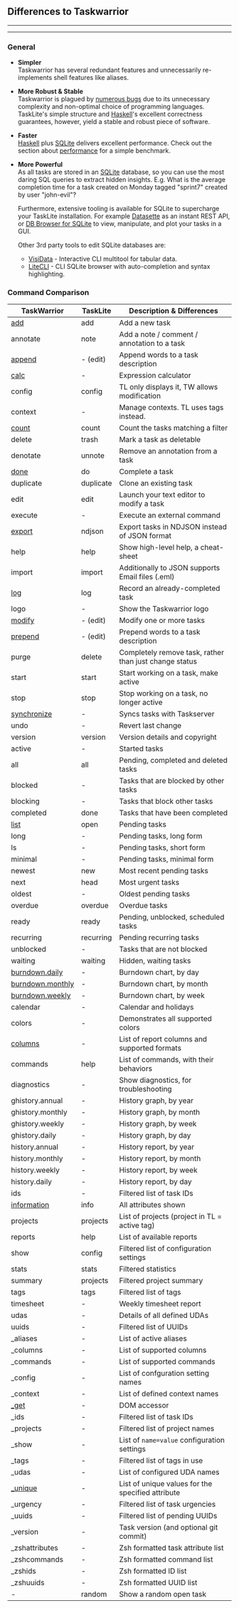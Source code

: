 ## Differences to Taskwarrior

---
<!-- toc -->
---


### General

- **Simpler** \
  Taskwarrior has several redundant features and unnecessarily re-implements
  shell features like aliases.

- **More Robust & Stable** \
  Taskwarrior is plagued by [numerous bugs][TW Bugs] due to its
  unnecessary complexity and non-optimal choice of programming languages.
  TaskLite's simple structure and [Haskell]'s excellent correctness guarantees,
  however, yield a stable and robust piece of software.

- **Faster** \
  [Haskell] plus [SQLite] delivers excellent performance.
  Check out the  section about [performance] for a simple benchmark.

- **More Powerful** \
  As all tasks are stored in an [SQLite] database, so you can use the most
  daring SQL queries to extract hidden insights.
  E.g. What is the average completion time for a task created on Monday tagged
  "sprint7" created by user "john-evil"?

  Furthermore, extensive tooling is available for SQLite
  to supercharge your TaskLite installation.
  For example [Datasette] as an instant REST API, or [DB Browser for SQLite]
  to view, manipulate, and plot your tasks in a GUI.

  Other 3rd party tools to edit SQLite databases are:

  - [VisiData] - Interactive CLI multitool for tabular data.
  - [LiteCLI] - CLI SQLite browser with auto-completion and syntax highlighting.


[Datasette]: https://github.com/simonw/datasette
[DB Browser for SQLite]: https://sqlitebrowser.org
[Haskell]: https://haskell.org
[LiteCLI]: https://litecli.com
[performance]: /performance
[SQLite]: https://sqlite.org
[TW Bugs]: https://github.com/GothenburgBitFactory/taskwarrior/labels/bug
[VisiData]: https://visidata.org


### Command Comparison

TaskWarrior  | TaskLite   | Description & Differences
-------------|------------|--------------------------
[add]        | add        | Add a new task
annotate     | note       | Add a note / comment / annotation to a task
[append]     | - (edit)   | Append words to a task description
[calc]       | -          | Expression calculator
config       | config     | TL only displays it, TW allows modification
context      | -          | Manage contexts. TL uses tags instead.
[count]      | count      | Count the tasks matching a filter
delete       | trash      | Mark a task as deletable
denotate     | unnote     | Remove an annotation from a task
[done]       | do         | Complete a task
duplicate    | duplicate  | Clone an existing task
edit         | edit       | Launch your text editor to modify a task
execute      | -          | Execute an external command
[export]     | ndjson     | Export tasks in NDJSON instead of JSON format
help         | help       | Show high-level help, a cheat-sheet
import       | import     | Additionally to JSON supports Email files (.eml)
[log]        | log        | Record an already-completed task
logo         | -          | Show the Taskwarrior logo
[modify]     | - (edit)   | Modify one or more tasks
[prepend]    | - (edit)   | Prepend words to a task description
purge        | delete     | Completely remove task, rather than just change status
start        | start      | Start working on a task, make active
stop         | stop       | Stop working on a task, no longer active
[synchronize]| -          | Syncs tasks with Taskserver
undo         | -          | Revert last change
version      | version    | Version details and copyright
active       | -          | Started tasks
all          | all        | Pending, completed and deleted tasks
blocked      | -          | Tasks that are blocked by other tasks
blocking     | -          | Tasks that block other tasks
completed    | done       | Tasks that have been completed
[list]       | open       | Pending tasks
long         | -          | Pending tasks, long form
ls           | -          | Pending tasks, short form
minimal      | -          | Pending tasks, minimal form
newest       | new        | Most recent pending tasks
next         | head       | Most urgent tasks
oldest       | -          | Oldest pending tasks
overdue      | overdue    | Overdue tasks
ready        | ready      | Pending, unblocked, scheduled tasks
recurring    | recurring  | Pending recurring tasks
unblocked    | -          | Tasks that are not blocked
waiting      | waiting    | Hidden, waiting tasks
[burndown.daily]  | -     | Burndown chart, by day
[burndown.monthly]| -     | Burndown chart, by month
[burndown.weekly] | -     | Burndown chart, by week
calendar     | -          | Calendar and holidays
colors       | -          | Demonstrates all supported colors
[columns]    | -          | List of report columns and supported formats
commands     | help       | List of commands, with their behaviors
diagnostics  | -          | Show diagnostics, for troubleshooting
ghistory.annual | -       | History graph, by year
ghistory.monthly| -       | History graph, by month
ghistory.weekly | -       | History graph, by week
ghistory.daily  | -       | History graph, by day
history.annual  | -       | History report, by year
history.monthly | -       | History report, by month
history.weekly  | -       | History report, by week
history.daily   | -       | History report, by day
ids             | -       | Filtered list of task IDs
[information]   | info    | All attributes shown
projects        | projects| List of projects (project in TL = active tag)
reports         | help    | List of available reports
show            | config  | Filtered list of configuration settings
stats           | stats   | Filtered statistics
summary         | projects| Filtered project summary
tags            | tags    | Filtered list of tags
timesheet       | -       | Weekly timesheet report
udas            | -       | Details of all defined UDAs
uuids           | -       | Filtered list of UUIDs
\_aliases       | -       | List of active aliases
\_columns       | -       | List of supported columns
\_commands      | -       | List of supported commands
\_config        | -       | List of confguration setting names
\_context       | -       | List of defined context names
[\_get]         | -       | DOM accessor
\_ids           | -       | Filtered list of task IDs
\_projects      | -       | Filtered list of project names
\_show          | -       | List of `name=value` configuration settings
\_tags          | -       | Filtered list of tags in use
\_udas          | -       | List of configured UDA names
[\_unique]      | -       | List of unique values for the specified attribute
\_urgency       | -       | Filtered list of task urgencies
\_uuids         | -       | Filtered list of pending UUIDs
\_version       | -       | Task version (and optional git commit)
\_zshattributes | -       | Zsh formatted task attribute list
\_zshcommands   | -       | Zsh formatted command list
\_zshids        | -       | Zsh formatted ID list
\_zshuuids      | -       | Zsh formatted UUID list
-               | random  | Show a random open task


[add]: https://taskwarrior.org/docs/commands/add.html
[append]: https://taskwarrior.org/docs/commands/append.html
[calc]: https://taskwarrior.org/docs/commands/calc.html
[count]: https://taskwarrior.org/docs/commands/count.html
[done]: https://taskwarrior.org/docs/commands/done.html
[export]: https://taskwarrior.org/docs/commands/export.html
[log]: https://taskwarrior.org/docs/commands/log.html
[modify]: https://taskwarrior.org/docs/commands/modify.html
[prepend]: https://taskwarrior.org/docs/commands/prepend.html
[synchronize]: https://taskwarrior.org/docs/commands/synchronize.html
[Customizable reports]: https://taskwarrior.org/docs/report.html
[columns]: https://taskwarrior.org/docs/commandscolumns.html
[filter]: https://taskwarrior.org/docs/filter.html
[list]: https://taskwarrior.org/docs/commands/list.html
[burndown.daily]: https://taskwarrior.org/docs/commands/burndown.html
[burndown.monthly]: https://taskwarrior.org/docs/commands/burndown.html
[burndown.weekly]: https://taskwarrior.org/docs/commands/burndown.html
[columns]: https://taskwarrior.org/docs/commands/columns.html
[information]: https://taskwarrior.org/docs/commands/info.html
[\_get]: https://taskwarrior.org/docs/commands/_get.html
[\_unique]: https://taskwarrior.org/docs/commands/_unique.html
